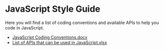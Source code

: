 # JavaScript Style Guide

Here you will find a list of coding conventions and available APIs to help you code in JavaScript.

- [JavaScript Coding Conventions.docx](./JavaScript_Coding_Conventions.docx?raw=true)
- [List of APIs that can be used in JavaScript.xlsx](./List_of_APIs_that_can_be_used_in_JavaScript.xlsx?raw=true)
